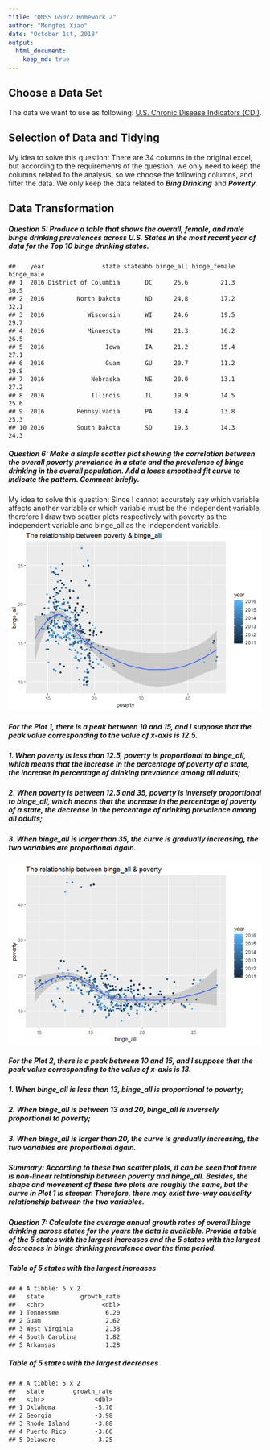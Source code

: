 ```yaml
---
title: "QMSS G5072 Homework 2"
author: "Mengfei Xiao"
date: "October 1st, 2018"
output: 
  html_document:
    keep_md: true
---
```





## Choose a Data Set
The data we want to use as following: [U.S. Chronic Disease Indicators (CDI)](https://data.cdc.gov/Chronic-Disease-Indicators/U-S-Chronic-Disease-Indicators-CDI-/g4ie-h725).




## Selection of Data and Tidying
My idea to solve this question: There are 34 columns in the original excel, but according to the requirements of the question, we only need to keep the columns related to the analysis, so we choose the following columns, and filter the data. We only keep the data related to ***Bing Drinking*** and ***Poverty***.









## Data Transformation
##### Question 5: Produce a table that shows the overall, female, and male binge drinking prevalences across U.S. States in the most recent year of data for the Top 10 binge drinking states.



```
##    year                state stateabb binge_all binge_female binge_male
## 1  2016 District of Columbia       DC      25.6         21.3       30.5
## 2  2016         North Dakota       ND      24.8         17.2       32.1
## 3  2016            Wisconsin       WI      24.6         19.5       29.7
## 4  2016            Minnesota       MN      21.3         16.2       26.5
## 5  2016                 Iowa       IA      21.2         15.4       27.1
## 6  2016                 Guam       GU      20.7         11.2       29.8
## 7  2016             Nebraska       NE      20.0         13.1       27.2
## 8  2016             Illinois       IL      19.9         14.5       25.6
## 9  2016         Pennsylvania       PA      19.4         13.8       25.3
## 10 2016         South Dakota       SD      19.3         14.3       24.3
```


##### Question 6: Make a simple scatter plot showing the correlation between the overall poverty prevalence in a state and the prevalence of binge drinking in the overall population. Add a loess smoothed fit curve to indicate the pattern. Comment briefly.
My idea to solve this question: Since I cannot accurately say which variable affects another variable or which variable must be the independent variable, therefore I draw two scatter plots respectively with poverty as the independent variable and binge_all as the independent variable.
![](images/unnamed-chunk-7-1.png)<!-- -->

##### For the Plot 1, there is a peak between 10 and 15, and I suppose that the peak value corresponding to the value of x-axis is 12.5.
##### 1. When poverty is less than 12.5, poverty is **proportional** to binge_all, which means that the increase in the percentage of poverty of a state, the increase in percentage of drinking prevalence among all adults;
##### 2. When poverty is between 12.5 and 35, poverty is **inversely proportional** to binge_all, which means that the increase in the percentage of poverty of a state, the decrease in the percentage of drinking prevalence among all adults;
##### 3. When binge_all is larger than 35, the curve is gradually increasing, the two variables are **proportional** again.

![](images/unnamed-chunk-8-1.png)<!-- -->

##### For the Plot 2, there is a peak between 10 and 15, and I suppose that the peak value corresponding to the value of x-axis is 13.
##### 1. When binge_all is less than 13, binge_all is **proportional** to poverty;
##### 2. When binge_all is between 13 and 20, binge_all is **inversely proportional** to poverty;
##### 3. When binge_all is larger than 20, the curve is gradually increasing, the two variables are **proportional** again.
##### **Summary: According to these two scatter plots, it can be seen that there is non-linear relationship between poverty and binge_all. Besides, the shape and movement of these two plots are roughly the same, but the curve in Plot 1 is steeper. Therefore, there may exist two-way causality relationship between the two variables.** 




##### Question 7: Calculate the average annual growth rates of overall binge drinking across states for the years the data is available. Provide a table of the 5 states with the largest increases and the 5 states with the largest decreases in binge drinking prevalence over the time period.


##### **Table of 5 states with the largest increases**

```
## # A tibble: 5 x 2
##   state          growth_rate
##   <chr>                <dbl>
## 1 Tennessee             6.20
## 2 Guam                  2.62
## 3 West Virginia         2.38
## 4 South Carolina        1.82
## 5 Arkansas              1.28
```

##### **Table of 5 states with the largest decreases**

```
## # A tibble: 5 x 2
##   state        growth_rate
##   <chr>              <dbl>
## 1 Oklahoma           -5.70
## 2 Georgia            -3.98
## 3 Rhode Island       -3.88
## 4 Puerto Rico        -3.66
## 5 Delaware           -3.25
```
